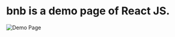 # bnb is a demo page of React JS.
![Demo Page](https://github.com/manimnk17/bnb/screencapture-localhost-3000-2023-06-10-13_12_09.png)
